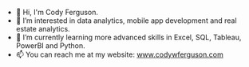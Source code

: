 - 👋 Hi, I'm Cody Ferguson.
- 👀 I’m interested in data analytics, mobile app development and real estate analytics.
- 🌱 I’m currently learning more advanced skills in Excel, SQL, Tableau, PowerBI and Python.
- 📫 You can reach me at my website: www.codywferguson.com

<!---
codyferg/codyferg is a ✨ special ✨ repository because its `README.md` (this file) appears on your GitHub profile.
You can click the Preview link to take a look at your changes.
--->
